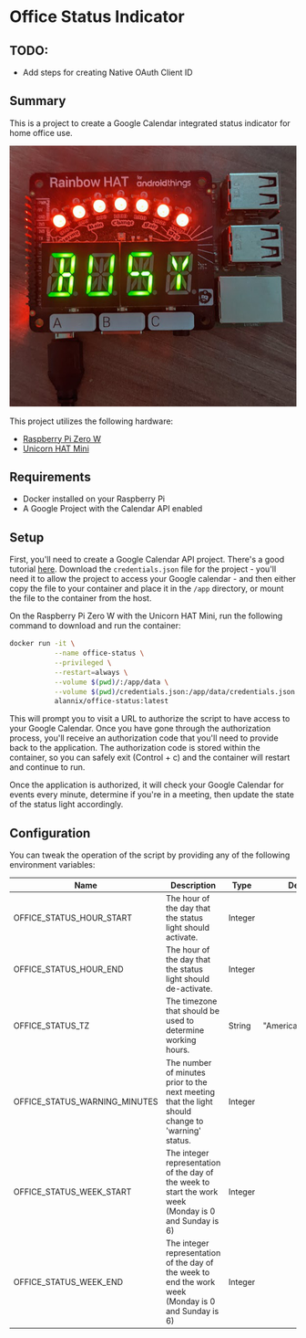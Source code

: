 # Office Status Indicator

## TODO:
- Add steps for creating Native OAuth Client ID

## Summary

This is a project to create a Google Calendar integrated status indicator for home office use.

![Office Status Indicator](img/office_status_indicator.jpg)

This project utilizes the following hardware:
- [Raspberry Pi Zero W](https://shop.pimoroni.com/products/raspberry-pi-zero-wh-with-pre-soldered-header)
- [Unicorn HAT Mini](https://shop.pimoroni.com/products/unicorn-hat-mini)

## Requirements

- Docker installed on your Raspberry Pi
- A Google Project with the Calendar API enabled

## Setup

First, you'll need to create a Google Calendar API project.  There's a good tutorial [here](https://developers.google.com/calendar/quickstart/python).  Download the `credentials.json` file for the project - you'll need it to allow the project to access your Google calendar - and then either copy the file to your container and place it in the `/app` directory, or mount the file to the container from the host.

On the Raspberry Pi Zero W with the Unicorn HAT Mini, run the following command to download and run the container:
```sh
docker run -it \
           --name office-status \
           --privileged \
           --restart=always \
           --volume $(pwd)/:/app/data \
           --volume $(pwd)/credentials.json:/app/data/credentials.json:ro \
           alannix/office-status:latest
```

This will prompt you to visit a URL to authorize the script to have access to your Google Calendar.  Once you have gone through the authorization process, you'll receive an authorization code that you'll need to provide back to the application.  The authorization code is stored within the container, so you can safely exit (Control + c) and the container will restart and continue to run.

Once the application is authorized, it will check your Google Calendar for events every minute, determine if you're in a meeting, then update the state of the status light accordingly. 

## Configuration

You can tweak the operation of the script by providing any of the following environment variables:

| Name | Description | Type | Default |
|------|-------------|------|:---------:|
| OFFICE_STATUS_HOUR_START | The hour of the day that the status light should activate. | Integer | 8 |
| OFFICE_STATUS_HOUR_END | The hour of the day that the status light should de-activate. | Integer | 18 |
| OFFICE_STATUS_TZ | The timezone that should be used to determine working hours. | String | "America/New_York" |
| OFFICE_STATUS_WARNING_MINUTES | The number of minutes prior to the next meeting that the light should change to 'warning' status. | Integer | 10 |
| OFFICE_STATUS_WEEK_START | The integer representation of the day of the week to start the work week (Monday is 0 and Sunday is 6) | Integer | 0 |
| OFFICE_STATUS_WEEK_END | The integer representation of the day of the week to end the work week (Monday is 0 and Sunday is 6) | Integer | 4 |
